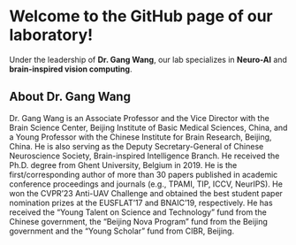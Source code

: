 # Welcome to the GitHub page of our laboratory!

Under the leadership of **Dr. Gang Wang**, our lab specializes in **Neuro-AI** and **brain-inspired vision computing**.

## About Dr. Gang Wang
Dr. Gang Wang is an Associate Professor and the Vice Director with the Brain Science Center, Beijing Institute of Basic Medical Sciences, China, and a Young Professor with the Chinese Institute for Brain Research, Beijing, China. He is also serving as the Deputy Secretary-General of Chinese Neuroscience Society, Brain-inspired Intelligence Branch. He received the Ph.D. degree from Ghent University, Belgium in 2019. He is the first/corresponding author of more than 30 papers published in academic conference proceedings and journals (e.g., TPAMI, TIP, ICCV, NeurIPS). He won the CVPR’23 Anti-UAV Challenge and obtained the best student paper nomination prizes at the EUSFLAT’17 and BNAIC’19, respectively. He has received the “Young Talent on Science and Technology” fund from the Chinese government, the “Beijing Nova Program” fund from the Beijing government and the “Young Scholar” fund from CIBR, Beijing.




